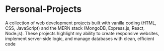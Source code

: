 # Personal-Projects
A collection of web development projects built with vanilla coding (HTML, CSS, JavaScript) and the MERN stack (MongoDB, Express.js, React, Node.js). These projects highlight my ability to create responsive websites, implement server-side logic, and manage databases with clean, efficient code
